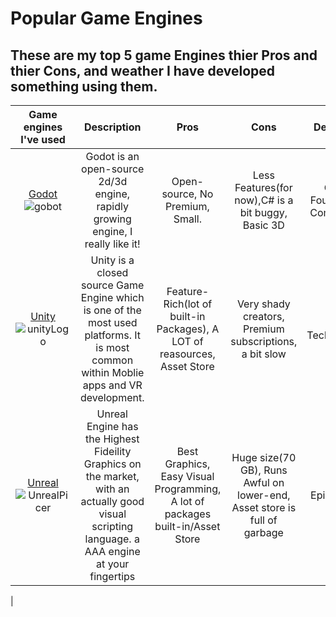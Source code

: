 # Popular Game Engines 
These are my top 5 game Engines thier Pros and thier Cons, and weather I have developed something using them. 
---
|                                   Game engines I've used                                                    | Description|   Pros   | Cons  |  Developer   |
| :----------------------------------------------------------------------------------------:                  | :---------:| :---------------: | :---------------: | :-----: |
|   [Godot](https://godotengine.org) ![gobot](https://godotengine.org/assets/press/logo_large_color_light.png)| Godot is an open-source 2d/3d engine, rapidly growing engine, I really like it! |   Open-source, No Premium, Small.|  Less Features(for now),C# is a bit buggy, Basic 3D|   Godot Foundation/ Community! |
| [Unity](https://unity.com/) ![unityLogo](https://cdn.sanity.io/images/fuvbjjlp/production/01c082f3046cc45548249c31406aeffd0a9a738e-296x100.png) | Unity is a closed source Game Engine which is one of the most used platforms. It is most common within Moblie apps and VR development. | Feature-Rich(lot of built-in Packages), A LOT of reasources, Asset Store | Very shady creators, Premium subscriptions, a bit slow | Unity Technologies |
| [Unreal](https://www.unrealengine.com/en-US) ![UnrealPicer](https://public.boxcloud.com/api/2.0/files/1537321859788/content?preview=true&version=1688611778188&access_token=1!JPtbNp58BI1KeS37XJQRpxk87MBgeDsAEJGGKaaTd2F_mgHm70dUis-xECliZOPwnIu9X_U0XTfBUevLS4rLBu9cVbr4D2wJ40fobmA4n43OWvns0MFQ0_dewlkGempBbG8Fy3NHWGylLPbgKElQfjIPl_6W-tMxrSMtX34pCAlVlGI9Uov3L4Y7GY2v6IFZCRzwj8EZB0P85HwWeSJ93u1j-jSW0Auc_UNqDZjZenqD5AbR4ZFhZ4_bBtJscMdCZT7qxtP3-AzfFu6z5PV5ty8LEifklLqChfSQnU4ITN9_JSkkKdTImfQTXQWUWgBM1c8HplD-qdlJ60e9hVmccvZGIoMq6sJM0ANT06-R1PgxiWKlG0dyGD5jBjb4o6WxVKSZ9Yfn_va8d32LaGN90D55FazuagMA8tXzpCActeoQ5xIH9cGJjGWoAThwPVQiA01W-ACNf3lCsxr6eWcABfRlFT8hKqYFyTxdZ_ZAr6feUZx0i6ncoPXE2IZ1rIM5rHn8R3KioeJ6Qyunls0UcW9xfDkypVekHrqGW__awhdy34JbdBsJV31Igy-yoSBzWdohlKWc_Ucn58S1Tm-4xlTQg3LaYOXdO_P9XzijRJE.&shared_link=https%3A%2F%2Fepicgames.ent.box.com%2Fs%2Fc2m8idcyejqvg5mjf4e2q73b7jbaghft&box_client_name=box-content-preview&box_client_version=2.109.0) | Unreal Engine has the Highest Fideility Graphics on the market, with an actually good visual scripting language. a AAA engine at your fingertips| Best Graphics, Easy Visual Programming, A lot of packages built-in/Asset Store | Huge size(70 GB), Runs Awful on lower-end, Asset store is full of garbage| Epic Games|
|
